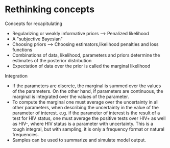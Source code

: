 # Rethinking concepts

Concepts for recapitulating

* Regularizing or weakly informative priors --> Penalized likelihood
* A "subjective Bayesian"
* Choosing priors --> Choosing estimators,likelihood penalties and loss functions
* Combinations of data, likelihood, parameters and priors determine the estimates of the posterior distribution
* Expectation of data over the prior is called the marginal likelihood

Integration
* If the parameters are discrete, the marginal is summed over the values of the parameters. On the other hand, if parameters are continuous, the marginal is integrated over the values of the parameter.
* To compute the marginal one must average over the uncertainty in all other parameters, when describing the uncertainty in the value of the parameter of interest. e.g. if the parameter of interest is the result of a test for HIV status, one must average the positive tests over HIV+ as well as HIV-, where HIV status is a parameter with uncertainty. This is a tough integral, but with sampling, it is only a frequency format or natural frequencies.
* Samples can be used to summarize and simulate model output.
